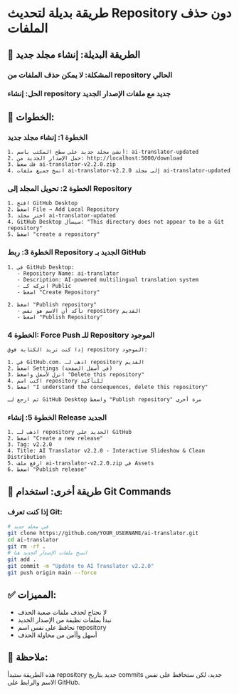 # طريقة بديلة لتحديث Repository دون حذف الملفات

## 🔄 الطريقة البديلة: إنشاء مجلد جديد

### المشكلة: لا يمكن حذف الملفات من repository الحالي
### الحل: إنشاء repository جديد مع ملفات الإصدار الجديد

## 📂 الخطوات:

### الخطوة 1: إنشاء مجلد جديد
```
1. أنشئ مجلد جديد على سطح المكتب باسم: ai-translator-updated
2. حمل الإصدار الجديد من: http://localhost:5000/download  
3. فك ضغط ai-translator-v2.2.0.zip
4. انسخ جميع ملفات ai-translator-v2.2.0 إلى مجلد ai-translator-updated
```

### الخطوة 2: تحويل المجلد إلى Repository
```
1. افتح GitHub Desktop
2. اضغط File → Add Local Repository
3. اختر مجلد ai-translator-updated
4. GitHub Desktop سيسأل: "This directory does not appear to be a Git repository"
5. اضغط "create a repository" 
```

### الخطوة 3: ربط Repository الجديد بـ GitHub
```
1. في GitHub Desktop:
   - Repository Name: ai-translator
   - Description: AI-powered multilingual translation system
   - اتركه كـ Public
   - اضغط "Create Repository"

2. اضغط "Publish repository"
   - تأكد أن الاسم هو نفس repository القديم
   - اضغط "Publish Repository"
```

### الخطوة 4: Force Push للـ Repository الموجود
```
إذا كنت تريد الكتابة فوق repository الموجود:

1. في GitHub.com، اذهب لـ repository القديم
2. اضغط Settings (في أسفل الصفحة)  
3. انزل لأسفل واضغط "Delete this repository"
4. اكتب اسم repository للتأكيد
5. اضغط "I understand the consequences, delete this repository"

ثم ارجع لـ GitHub Desktop واضغط "Publish repository" مرة أخرى
```

### الخطوة 5: إنشاء Release الجديد
```
1. اذهب لـ repository الجديد على GitHub
2. اضغط "Create a new release"
3. Tag: v2.2.0
4. Title: AI Translator v2.2.0 - Interactive Slideshow & Clean Distribution
5. ارفع ملف ai-translator-v2.2.0.zip في Assets
6. اضغط "Publish release"
```

## 🎯 طريقة أخرى: استخدام Git Commands

### إذا كنت تعرف Git:
```bash
# في مجلد جديد
git clone https://github.com/YOUR_USERNAME/ai-translator.git
cd ai-translator
git rm -rf .
# انسخ ملفات الإصدار الجديد هنا
git add .
git commit -m "Update to AI Translator v2.2.0"
git push origin main --force
```

## ✅ المميزات:
- لا نحتاج لحذف ملفات صعبة الحذف
- نبدأ بملفات نظيفة من الإصدار الجديد
- نحافظ على نفس اسم repository
- أسهل وأأمن من محاولة الحذف

## 📝 ملاحظة:
هذه الطريقة ستبدأ repository جديد بتاريخ commits جديد، لكن ستحافظ على نفس الاسم والرابط على GitHub.